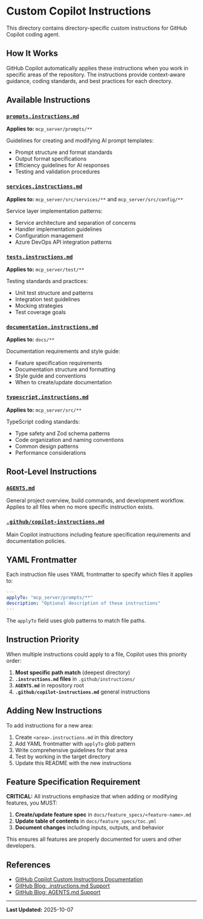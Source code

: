 # Custom Copilot Instructions

This directory contains directory-specific custom instructions for GitHub Copilot coding agent.

## How It Works

GitHub Copilot automatically applies these instructions when you work in specific areas of the repository. The instructions provide context-aware guidance, coding standards, and best practices for each directory.

## Available Instructions

### [`prompts.instructions.md`](./prompts.instructions.md)
**Applies to:** `mcp_server/prompts/**`

Guidelines for creating and modifying AI prompt templates:
- Prompt structure and format standards
- Output format specifications
- Efficiency guidelines for AI responses
- Testing and validation procedures

### [`services.instructions.md`](./services.instructions.md)
**Applies to:** `mcp_server/src/services/**` and `mcp_server/src/config/**`

Service layer implementation patterns:
- Service architecture and separation of concerns
- Handler implementation guidelines
- Configuration management
- Azure DevOps API integration patterns

### [`tests.instructions.md`](./tests.instructions.md)
**Applies to:** `mcp_server/test/**`

Testing standards and practices:
- Unit test structure and patterns
- Integration test guidelines
- Mocking strategies
- Test coverage goals

### [`documentation.instructions.md`](./documentation.instructions.md)
**Applies to:** `docs/**`

Documentation requirements and style guide:
- Feature specification requirements
- Documentation structure and formatting
- Style guide and conventions
- When to create/update documentation

### [`typescript.instructions.md`](./typescript.instructions.md)
**Applies to:** `mcp_server/src/**`

TypeScript coding standards:
- Type safety and Zod schema patterns
- Code organization and naming conventions
- Common design patterns
- Performance considerations

## Root-Level Instructions

### [`AGENTS.md`](../../AGENTS.md)
General project overview, build commands, and development workflow. Applies to all files when no more specific instruction exists.

### [`.github/copilot-instructions.md`](../copilot-instructions.md)
Main Copilot instructions including feature specification requirements and documentation policies.

## YAML Frontmatter

Each instruction file uses YAML frontmatter to specify which files it applies to:

```yaml
---
applyTo: "mcp_server/prompts/**"
description: "Optional description of these instructions"
---
```

The `applyTo` field uses glob patterns to match file paths.

## Instruction Priority

When multiple instructions could apply to a file, Copilot uses this priority order:

1. **Most specific path match** (deepest directory)
2. **`.instructions.md` files** in `.github/instructions/`
3. **`AGENTS.md`** in repository root
4. **`.github/copilot-instructions.md`** general instructions

## Adding New Instructions

To add instructions for a new area:

1. Create `<area>.instructions.md` in this directory
2. Add YAML frontmatter with `applyTo` glob pattern
3. Write comprehensive guidelines for that area
4. Test by working in the target directory
5. Update this README with the new instructions

## Feature Specification Requirement

**CRITICAL:** All instructions emphasize that when adding or modifying features, you MUST:

1. **Create/update feature spec** in `docs/feature_specs/<feature-name>.md`
2. **Update table of contents** in `docs/feature_specs/toc.yml`
3. **Document changes** including inputs, outputs, and behavior

This ensures all features are properly documented for users and other developers.

## References

- [GitHub Copilot Custom Instructions Documentation](https://docs.github.com/enterprise-cloud@latest/copilot/how-tos/custom-instructions/adding-repository-custom-instructions-for-github-copilot)
- [GitHub Blog: .instructions.md Support](https://github.blog/changelog/2025-07-23-github-copilot-coding-agent-now-supports-instructions-md-custom-instructions/)
- [GitHub Blog: AGENTS.md Support](https://github.blog/changelog/2025-08-28-copilot-coding-agent-now-supports-agents-md-custom-instructions/)

---

**Last Updated:** 2025-10-07
